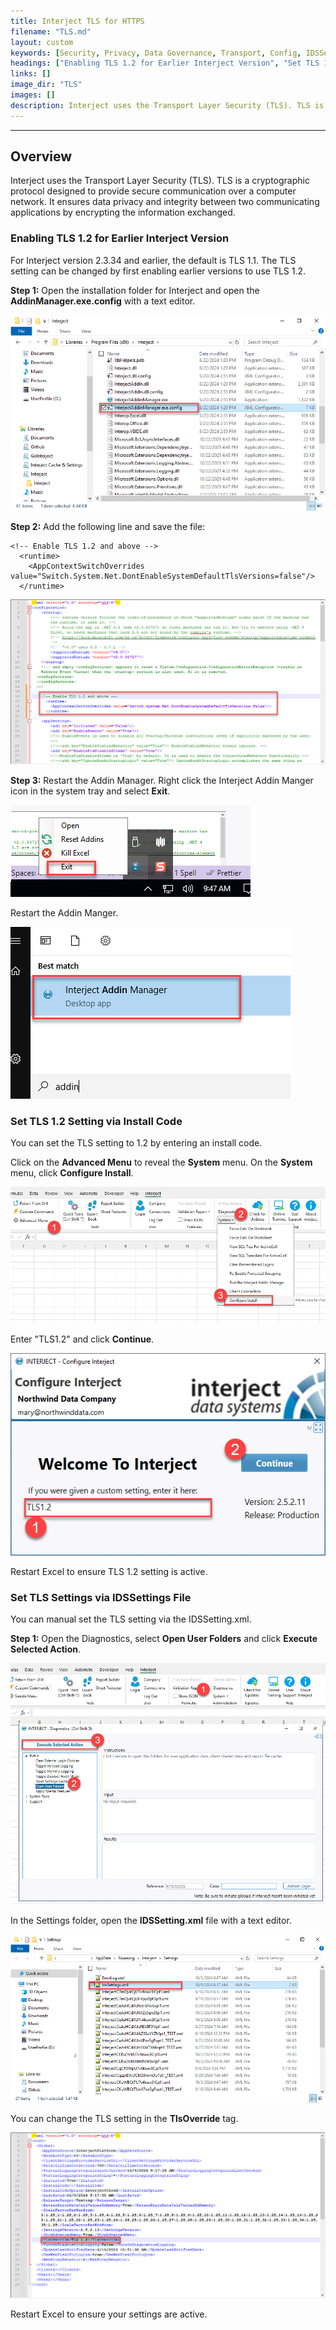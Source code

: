 ```yaml
---
title: Interject TLS for HTTPS
filename: "TLS.md"
layout: custom
keywords: [Security, Privacy, Data Governance, Transport, Config, IDSSettings, Install Code]
headings: ["Enabling TLS 1.2 for Earlier Interject Version", "Set TLS 1.2 Setting via Install Code", "Set TLS Settings via IDSSettings File"]
links: []
image_dir: "TLS"
images: []
description: Interject uses the Transport Layer Security (TLS). TLS is a cryptographic protocol designed to provide secure communication over a computer network. It ensures data privacy and integrity between two communicating applications by encrypting the information exchanged. 
---
```

* * *

## Overview

Interject uses the Transport Layer Security (TLS). TLS is a cryptographic protocol designed to provide secure communication over a computer network. It ensures data privacy and integrity between two communicating applications by encrypting the information exchanged. 

### Enabling TLS 1.2 for Earlier Interject Version

For Interject version 2.3.34 and earlier, the default is TLS 1.1. The TLS setting can be changed by first enabling earlier versions to use TLS 1.2.

**Step 1:** Open the installation folder for Interject and open the **AddinManager.exe.config** with a text editor.

![](/images/TLS/InstallFolder.png)
<br>

**Step 2:** Add the following line and save the file:

```
<!-- Enable TLS 1.2 and above -->
  <runtime>
    <AppContextSwitchOverrides value="Switch.System.Net.DontEnableSystemDefaultTlsVersions=false"/>
  </runtime>
```

![](/images/TLS/AddinManagerConfig.png)

**Step 3:** Restart the Addin Manager. Right click the Interject Addin Manger icon in the system tray and select **Exit**.

![](/images/TLS/ExitAddinManager.png)
<br>

Restart the Addin Manger.

![](/images/TLS/StartAddinManager.png)
<br>

### Set TLS 1.2 Setting via Install Code

You can set the TLS setting to 1.2 by entering an install code.

Click on the **Advanced Menu** to reveal the **System** menu. On the **System** menu, click **Configure Install**.

![](/images/TLS/ConfigureInstall.png)
<br>

Enter "TLS1.2" and click **Continue**.

![](/images/TLS/TLS12.png)
<br>

Restart Excel to ensure TLS 1.2 setting is active.

### Set TLS Settings via IDSSettings File

You can manual set the TLS setting via the IDSSetting.xml.

**Step 1:** Open the Diagnostics, select **Open User Folders** and click **Execute Selected Action**.

![](/images/TLS/OpenUserFolders.png)
<br>

In the Settings folder, open the **IDSSetting.xml** file with a text editor.

![](/images/TLS/SettingsFolder.png)
<br>

You can change the TLS setting in the **TlsOverride** tag.

![](/images/TLS/TLSSetting.png)
<br>

Restart Excel to ensure your settings are active.

